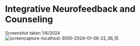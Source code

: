 # Integrative Neurofeedback and Counseling

Screenshot taken 1/6/2024
![screencapture-localhost-3000-2024-01-06-22_36_15](https://github.com/toni-carlson/neurofeedback-website/assets/66501530/057e8dce-0c03-42ca-bb71-463e9e9024b5)
